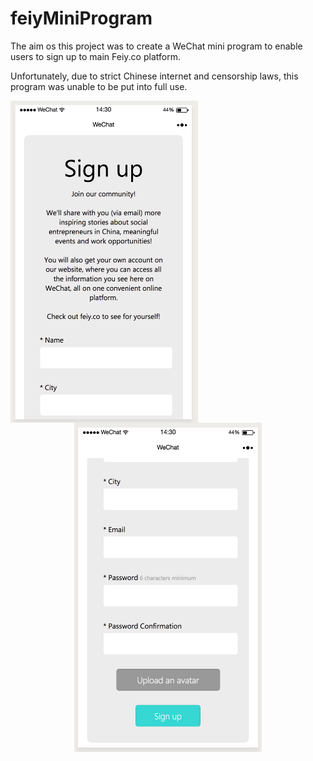 # feiyMiniProgram
The aim os this project was to create a WeChat mini program to enable users to sign up to main Feiy.co platform.

Unfortunately, due to strict Chinese internet and censorship laws, this program was unable to be put into full use.


<div>
<p align=center>
<img src="https://raw.githubusercontent.com/javabster/feiyMiniProgram/master/assets/screenshot1.png" width=300 align=left>
<img src="https://raw.githubusercontent.com/javabster/feiyMiniProgram/master/assets/screenshot2.png" width=300 algin=right>
</p>
</div>
